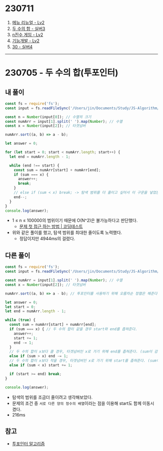 # 230711
1. [메뉴 리뉴얼 - Lv2](https://school.programmers.co.kr/learn/courses/30/lessons/72411)
2. [두 수의 합 - 실버3](https://www.acmicpc.net/problem/3273)
3. [n진수 게임 - Lv2](https://school.programmers.co.kr/learn/courses/30/lessons/17687)
4. [기능개발 - Lv2](https://school.programmers.co.kr/learn/courses/30/lessons/42586)
5. [30 - 실버4](https://www.acmicpc.net/problem/10610)

---
# 230705 - 두 수의 합(투포인터)
## 내 풀이
```javascript
const fs = require('fs');
const input = fs.readFileSync('/Users/jin/Documents/Study/JS-Algorithm/jinnkimm7/230711/두 수의 합.txt').toString().split('\n');

const n = Number(input[0]); // 수열의 크기
const numArr = input[1].split(' ').map(Number); // 수열
const x = Number(input[2]); // 타겟넘버

numArr.sort((a, b) => a - b);

let answer = 0;

for (let start = 0; start < numArr.length; start++) {
  let end = numArr.length - 1;

  while (end !== start) {
    const sum = numArr[start] + numArr[end];
    if (sum === x) {
      answer++;
      break;
    }
    // else if (sum < x) break; -> 탐색 범위를 더 줄이고 싶어서 이 구문을 넣었는데 왜 시간 초과가 될까??
    end--;
  }
}
console.log(answer);
```
- 1 ≤ n ≤ 100000의 범위이기 때문에 O(N^2)은 불가능하다고 판단했다.
  - [문제 첫 접근 하는 방법 | 코딩테스트](https://www.youtube.com/watch?v=n-_u0fQHsb8)
- 위와 같은 풀이를 했고, 탐색 범위를 최대한 줄이도록 노력했다.
  - 정답이지만 4944ms의 걸렸다.

## 다른 풀이
```javascript
const fs = require('fs');
const input = fs.readFileSync('/Users/jin/Documents/Study/JS-Algorithm/jinnkimm7/230711/두 수의 합.txt').toString().split('\n');

const numArr = input[1].split(' ').map(Number); // 수열
const x = Number(input[2]); // 타겟넘버

numArr.sort((a, b) => a - b); // 투포인터를 사용하기 위해 오름차순 정렬은 해준다.

let answer = 0;
let start = 0;
let end = numArr.length - 1;

while (true) {
  const sum = numArr[start] + numArr[end];
  if (sum === x) { // 두 수의 합이 같을 경우 start와 end를 좁혀준다.
    answer++;
    start += 1;
    end -= 1;
  }
  // 두 수의 합이 x보다 클 경우, 타겟넘버인 x로 가기 위해 end를 좁혀준다. (sum이 감소함)
  else if (sum > x) end -= 1;
  // 두 수의 합이 x보다 작을 경우, 타겟넘버인 x로 가기 위해 start를 좁혀준다. (sum이 증가함)
  else if (sum < x) start += 1;

  if (start >= end) break;
}

console.log(answer);
```
- 탐색의 범위를 조금더 줄이려고 생각해보았다.
- 문제의 조건 중 `서로 다른 양의 정수의 배열`이라는 점을 이용해 start도 함께 이동시켰다.
- 216ms


## 참고
- [투포인터 알고리즘](https://velog.io/@jinnkimm7/%ED%88%AC%ED%8F%AC%EC%9D%B8%ED%84%B0-%EC%95%8C%EA%B3%A0%EB%A6%AC%EC%A6%98)